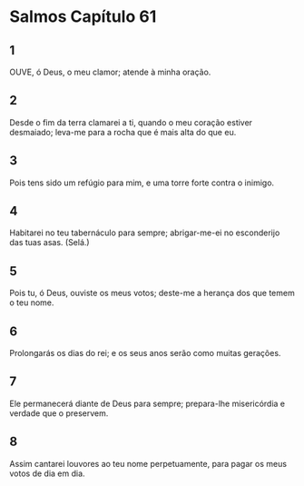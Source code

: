 # Salmos Capítulo 61

## 1
OUVE, ó Deus, o meu clamor; atende à minha oração.

## 2
Desde o fim da terra clamarei a ti, quando o meu coração estiver desmaiado; leva-me para a rocha que é mais alta do que eu.

## 3
Pois tens sido um refúgio para mim, e uma torre forte contra o inimigo.

## 4
Habitarei no teu tabernáculo para sempre; abrigar-me-ei no esconderijo das tuas asas. (Selá.)

## 5
Pois tu, ó Deus, ouviste os meus votos; deste-me a herança dos que temem o teu nome.

## 6
Prolongarás os dias do rei; e os seus anos serão como muitas gerações.

## 7
Ele permanecerá diante de Deus para sempre; prepara-lhe misericórdia e verdade que o preservem.

## 8
Assim cantarei louvores ao teu nome perpetuamente, para pagar os meus votos de dia em dia.

